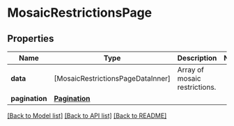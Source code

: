 # MosaicRestrictionsPage

## Properties
Name | Type | Description | Notes
------------ | ------------- | ------------- | -------------
**data** | [MosaicRestrictionsPageDataInner] | Array of mosaic restrictions. | 
**pagination** | [**Pagination**](Pagination.md) |  | 

[[Back to Model list]](../README.md#documentation-for-models) [[Back to API list]](../README.md#documentation-for-api-endpoints) [[Back to README]](../README.md)


